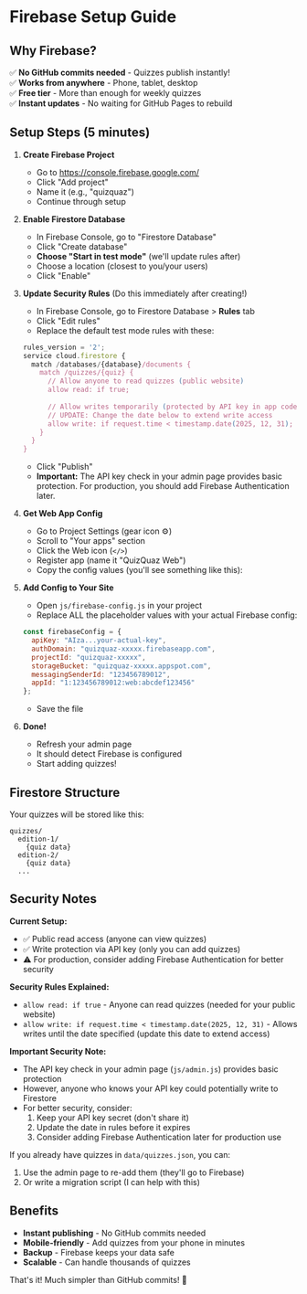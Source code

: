 # Firebase Setup Guide

## Why Firebase?

✅ **No GitHub commits needed** - Quizzes publish instantly!  
✅ **Works from anywhere** - Phone, tablet, desktop  
✅ **Free tier** - More than enough for weekly quizzes  
✅ **Instant updates** - No waiting for GitHub Pages to rebuild  

## Setup Steps (5 minutes)

1. **Create Firebase Project**
   - Go to https://console.firebase.google.com/
   - Click "Add project"
   - Name it (e.g., "quizquaz")
   - Continue through setup

2. **Enable Firestore Database**
   - In Firebase Console, go to "Firestore Database"
   - Click "Create database"
   - **Choose "Start in test mode"** (we'll update rules after)
   - Choose a location (closest to you/your users)
   - Click "Enable"

3. **Update Security Rules** (Do this immediately after creating!)
   - In Firebase Console, go to Firestore Database > **Rules** tab
   - Click "Edit rules"
   - Replace the default test mode rules with these:
   
   ```javascript
   rules_version = '2';
   service cloud.firestore {
     match /databases/{database}/documents {
       match /quizzes/{quiz} {
         // Allow anyone to read quizzes (public website)
         allow read: if true;
         
         // Allow writes temporarily (protected by API key in app code)
         // UPDATE: Change the date below to extend write access
         allow write: if request.time < timestamp.date(2025, 12, 31);
       }
     }
   }
   ```
   
   - Click "Publish"
   - **Important:** The API key check in your admin page provides basic protection. For production, you should add Firebase Authentication later.

4. **Get Web App Config**
   - Go to Project Settings (gear icon ⚙️)
   - Scroll to "Your apps" section
   - Click the Web icon (`</>`)
   - Register app (name it "QuizQuaz Web")
   - Copy the config values (you'll see something like this):

5. **Add Config to Your Site**
   - Open `js/firebase-config.js` in your project
   - Replace ALL the placeholder values with your actual Firebase config:
   
   ```javascript
   const firebaseConfig = {
     apiKey: "AIza...your-actual-key",
     authDomain: "quizquaz-xxxxx.firebaseapp.com",
     projectId: "quizquaz-xxxxx",
     storageBucket: "quizquaz-xxxxx.appspot.com",
     messagingSenderId: "123456789012",
     appId: "1:123456789012:web:abcdef123456"
   };
   ```
   
   - Save the file

6. **Done!**
   - Refresh your admin page
   - It should detect Firebase is configured
   - Start adding quizzes!

## Firestore Structure

Your quizzes will be stored like this:
```
quizzes/
  edition-1/
    {quiz data}
  edition-2/
    {quiz data}
  ...
```

## Security Notes

**Current Setup:**
- ✅ Public read access (anyone can view quizzes)
- ✅ Write protection via API key (only you can add quizzes)
- ⚠️ For production, consider adding Firebase Authentication for better security

**Security Rules Explained:**
- `allow read: if true` - Anyone can read quizzes (needed for your public website)
- `allow write: if request.time < timestamp.date(2025, 12, 31)` - Allows writes until the date specified (update this date to extend access)

**Important Security Note:**
- The API key check in your admin page (`js/admin.js`) provides basic protection
- However, anyone who knows your API key could potentially write to Firestore
- For better security, consider:
  1. Keep your API key secret (don't share it)
  2. Update the date in rules before it expires
  3. Consider adding Firebase Authentication later for production use

If you already have quizzes in `data/quizzes.json`, you can:
1. Use the admin page to re-add them (they'll go to Firebase)
2. Or write a migration script (I can help with this)

## Benefits

- **Instant publishing** - No GitHub commits needed
- **Mobile-friendly** - Add quizzes from your phone in minutes
- **Backup** - Firebase keeps your data safe
- **Scalable** - Can handle thousands of quizzes

That's it! Much simpler than GitHub commits! 🎉

